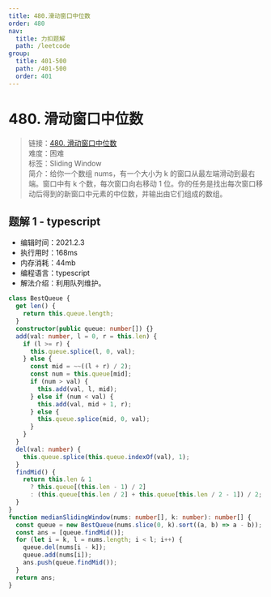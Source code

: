 ```yaml
---
title: 480.滑动窗口中位数
order: 480
nav:
  title: 力扣题解
  path: /leetcode
group:
  title: 401-500
  path: /401-500
  order: 401
---
```


# 480. 滑动窗口中位数

> 链接：[480. 滑动窗口中位数](https://leetcode-cn.com/problems/sliding-window-median/)  
> 难度：困难  
> 标签：Sliding Window  
> 简介：给你一个数组 nums，有一个大小为 k 的窗口从最左端滑动到最右端。窗口中有 k 个数，每次窗口向右移动 1 位。你的任务是找出每次窗口移动后得到的新窗口中元素的中位数，并输出由它们组成的数组。

## 题解 1 - typescript

- 编辑时间：2021.2.3
- 执行用时：168ms
- 内存消耗：44mb
- 编程语言：typescript
- 解法介绍：利用队列维护。

```typescript
class BestQueue {
  get len() {
    return this.queue.length;
  }
  constructor(public queue: number[]) {}
  add(val: number, l = 0, r = this.len) {
    if (l >= r) {
      this.queue.splice(l, 0, val);
    } else {
      const mid = ~~((l + r) / 2);
      const num = this.queue[mid];
      if (num > val) {
        this.add(val, l, mid);
      } else if (num < val) {
        this.add(val, mid + 1, r);
      } else {
        this.queue.splice(mid, 0, val);
      }
    }
  }
  del(val: number) {
    this.queue.splice(this.queue.indexOf(val), 1);
  }
  findMid() {
    return this.len & 1
      ? this.queue[(this.len - 1) / 2]
      : (this.queue[this.len / 2] + this.queue[this.len / 2 - 1]) / 2;
  }
}
function medianSlidingWindow(nums: number[], k: number): number[] {
  const queue = new BestQueue(nums.slice(0, k).sort((a, b) => a - b));
  const ans = [queue.findMid()];
  for (let i = k, l = nums.length; i < l; i++) {
    queue.del(nums[i - k]);
    queue.add(nums[i]);
    ans.push(queue.findMid());
  }
  return ans;
}
```
